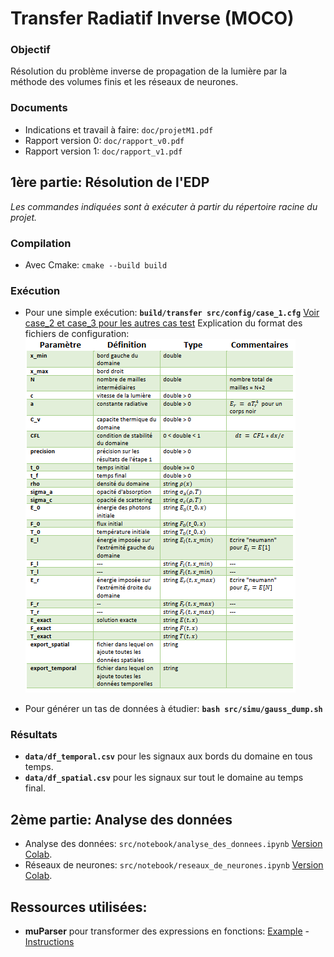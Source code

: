 # Transfer Radiatif Inverse (MOCO)

### Objectif
Résolution du problème inverse de propagation de la lumière par la méthode des volumes finis et les réseaux de neurones.

### Documents
- Indications et travail à faire: `doc/projetM1.pdf`
- Rapport version 0: `doc/rapport_v0.pdf`
- Rapport version 1: `doc/rapport_v1.pdf`

## __1ère partie: Résolution de l'EDP__    
_Les commandes indiquées sont à exécuter à partir du répertoire racine du projet._

### Compilation
- Avec Cmake: `cmake --build build`

### Exécution
- Pour une simple exécution: __`build/transfer src/config/case_1.cfg`__ [Voir case_2 et case_3 pour les autres cas test](https://github.com/feelpp/csmi-m1-2020-moco-inverse/tree/master/src/config)
Explication du format des fichiers de configuration:  
![Instructions for configuration](data/img/config.png)

- Pour générer un tas de données à étudier: __`bash src/simu/gauss_dump.sh`__ 

### Résultats
- __`data/df_temporal.csv`__ pour les signaux aux bords du domaine en tous temps.
- __`data/df_spatial.csv`__ pour les signaux sur tout le domaine au temps final.

## __2ème partie: Analyse des données__   
- Analyse des données: `src/notebook/analyse_des_donnees.ipynb` [Version Colab](https://colab.research.google.com/drive/17eqqFvVzvzFqB8URGFR9-YQmqDNxU5Ax?usp=sharing).  
- Réseaux de neurones: `src/notebook/reseaux_de_neurones.ipynb` [Version Colab](https://colab.research.google.com/drive/1DXee80oz_6OqLDHdnO00VjK62TdKSE5O?usp=sharing).

## Ressources utilisées:
- __muParser__ pour transformer des expressions en fonctions: [Example](https://beltoforion.de/article.php?a=muparser&s=idExample#idExample) - [Instructions](https://beltoforion.de/article.php?a=muparser&p=building)
